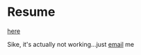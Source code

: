# Resume

[here](https://pages.github.io/ridley-nelson17/Resume)

Sike, it's actually not working...just [email](mailto:ridley.nelson17@gmail.com) me
